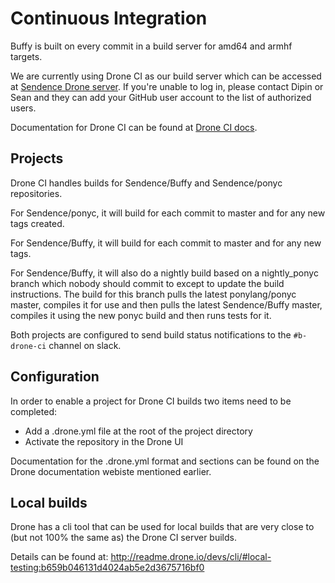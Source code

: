 # Continuous Integration

Buffy is built on every commit in a build server for amd64 and armhf targets.

We are currently using Drone CI as our build server which can be accessed at
[Sendence Drone server](https://drone.sendence.com). If you're unable to log in,
please contact Dipin or Sean and they can add your GitHub user account to the
list of authorized users.

Documentation for Drone CI can be found at 
[Drone CI docs](http://readme.drone.io/).

## Projects

Drone CI handles builds for Sendence/Buffy and Sendence/ponyc repositories.

For Sendence/ponyc, it will build for each commit to master and for any new tags
created.

For Sendence/Buffy, it will build for each commit to master and for any new 
tags.

For Sendence/Buffy, it will also do a nightly build based on a nightly_ponyc
branch which nobody should commit to except to update the build instructions.
The build for this branch pulls the latest ponylang/ponyc master, compiles it
for use and then pulls the latest Sendence/Buffy master, compiles it using the
new ponyc build and then runs tests for it.

Both projects are configured to send build status notifications to the 
`#b-drone-ci` channel on slack.

## Configuration

In order to enable a project for Drone CI builds two items need to be completed:

* Add a .drone.yml file at the root of the project directory
* Activate the repository in the Drone UI

Documentation for the .drone.yml format and sections can be found on the Drone
documentation webiste mentioned earlier.

## Local builds

Drone has a cli tool that can be used for local builds that are very close to
(but not 100% the same as) the Drone CI server builds.

Details can be found at: 
http://readme.drone.io/devs/cli/#local-testing:b659b046131d4024ab5e2d3675716bf0


